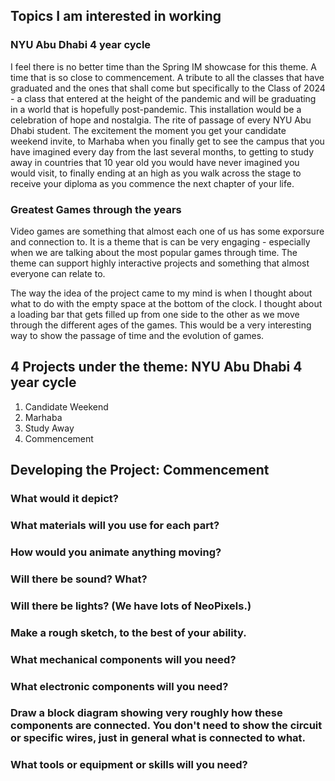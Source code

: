 ## Topics I am interested in working

### NYU Abu Dhabi 4 year cycle

I feel there is no better time than the Spring IM showcase for this theme. A time that is so close to commencement. A tribute to all the classes that have graduated and the ones that shall come but specifically to the Class of 2024 - a class that entered at the height of the pandemic and will be graduating in a world that is hopefully post-pandemic. This installation would be a celebration of hope and nostalgia. The rite of passage of every NYU Abu Dhabi student. The excitement the moment you get your candidate weekend invite, to Marhaba when you finally get to see the campus that you have imagined every day from the last several months, to getting to study away in countries that 10 year old you would have never imagined you would visit, to finally ending at an high as you walk across the stage to receive your diploma as you commence the next chapter of your life.

### Greatest Games through the years

Video games are something that almost each one of us has some exporsure and connection to. It is a theme that is can be very engaging - especially when we are talking about the most popular games through time. The theme can support highly interactive projects and something that almost everyone can relate to.

The way the idea of the project came to my mind is when I thought about what to do with the empty space at the bottom of the clock. I thought about a loading bar that gets filled up from one side to the other as we move through the different ages of the games. This would be a very interesting way to show the passage of time and the evolution of games.

## 4 Projects under the theme: NYU Abu Dhabi 4 year cycle

1. Candidate Weekend
2. Marhaba
3. Study Away
4. Commencement

## Developing the Project: Commencement

### What would it depict?

### What materials will you use for each part?

### How would you animate anything moving?

### Will there be sound? What?

### Will there be lights? (We have lots of NeoPixels.)

### Make a rough sketch, to the best of your ability.

### What mechanical components will you need?

### What electronic components will you need?

### Draw a block diagram showing very roughly how these components are connected. You don't need to show the circuit or specific wires, just in general what is connected to what.

### What tools or equipment or skills will you need?
